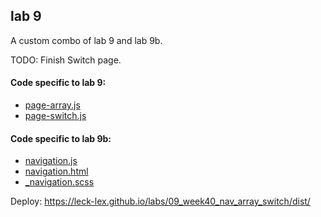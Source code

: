 ## lab 9

A custom combo of lab 9 and lab 9b.

TODO: Finish Switch page.

#### Code specific to lab 9:
- [page-array.js](src/js/components/page/pages/page-array.js)
- [page-switch.js](src/js/components/page/pages/page-switch.js)

#### Code specific to lab 9b:
- [navigation.js](src/js/components/navigation/navigation.js)
- [navigation.html](src/js/components/navigation/navigation.html)
- [_navigation.scss](src/scss/components/navigation/_navigation.scss)

Deploy: https://leck-lex.github.io/labs/09_week40_nav_array_switch/dist/